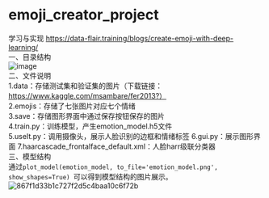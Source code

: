 # emoji_creator_project
学习与实现 https://data-flair.training/blogs/create-emoji-with-deep-learning/  
一、目录结构  
![image](https://github.com/SweetThreee/emoji_creator_project/assets/107618206/209e9b3d-9fe7-48ad-8b35-6fa9f5a4104e)  
二、文件说明  
    1.data：存储测试集和验证集的图片（下载链接：https://www.kaggle.com/msambare/fer2013?）  
    2.emojis：存储了七张图片对应七个情绪  
    3.save：存储图形界面中通过保存按钮保存的图片  
    4.train.py：训练模型，产生emotion_model.h5文件  
    5.useIt.py：调用摄像头，展示人脸识别的边框和情绪标签
    6.gui.py：展示图形界面
    7.haarcascade_frontalface_default.xml：人脸harr级联分类器  
三、模型结构  
通过`plot_model(emotion_model, to_file='emotion_model.png', show_shapes=True) `可以得到模型结构的图片展示。  
![867f1d33b1c727f2d5c4baa10c6f72b](https://github.com/SweetThreee/emoji_creator_project/assets/107618206/9b7af4bb-fdf7-46fc-8663-aa1df607180f)
